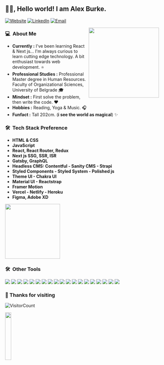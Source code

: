 ## 👋🏽, Hello world! I am Alex Burke.
<p align="left">
<a href="https://www.yoursite.vercel.app" target="_blank"><img alt="Website" src="https://img.shields.io/badge/Website-www.yoursite.vercel.app-orange?style=flat&logo=google-chrome"></a>
<a href="https://www.linkedin.com/in/yourlinkedin/" target="_blank"><img alt="LinkedIn" src="https://img.shields.io/badge/LinkedIn-@yourlinkedin-orange?style=flat&logo=linkedin"></a>
<a href="mailto:yourmail@gmail.com"><img alt="Email" src="https://img.shields.io/badge/Email-yourmail@gmail.com-orange?style=flat&logo=gmail"></a>
</p>

<img align='right' src="https://media.giphy.com/media/M9gbBd9nbDrOTu1Mqx/giphy.gif" width="230">

### 💻 &nbsp;About Me 

-  **Currently :** I've been learning React & Next js... I'm always curious to learn cutting edge technology. A bit enthusiast towards web development. :star:  
-  **Professional Studies :** Professional Master degree in Human Resources. Faculty of Organizational Sciences, University of Belgrade 🎓
-  **Mindset :** First solve the problem, then write the code. :heart: 
-  **Hobbies :** Reading, Yoga & Music. :headphones:
-  **Funfact :** Tall 202cm. (**i see the world as magical**) :sparkles: 

### 🛠 &nbsp;Tech Stack Preference

- **HTML & CSS**
- **JavaScript**
- **React, React Router, Redux**
- **Next js SSG, SSR, ISR**
- **Gatsby, GraphQL**
- **Headless CMS: Contentful - Sanity CMS - Strapi**
- **Styled Components - Styled System - Polished js**
- **Theme UI - Chakra UI**
- **Material UI - Reactstrap**
- **Framer Motion**
- **Vercel - Netlify - Heroku**
- **Figma, Adobe XD**

<!-- <p>
<img src="https://komarev.com/ghpvc/?username=manitu85&color=orange" alt="manitu85" />
<img src="https://img.shields.io/github/followers/manitu85?label=Follow" style=" float:left, margin-left:10px" />
</p> -->

<!-- 
<a href="https://github.com/AVS1508">
  <img height="180em" src="https://github-readme-stats.vercel.app/api?username=manitu85&show_icons=true&title_color=fff&icon_color=79ff97&text_color=9f9f9f&bg_color=21262d" />
</a> -->

<a href="https://github.com/AVS1508">
  <img height="180em" src="https://github-readme-stats.vercel.app/api?username=manitu85&show_icons=true&title_color=03fc90&icon_color=03fc90&text_color=03fc90&bg_color=002b19" />
</a>

### 🛠 &nbsp;Other Tools

<p align="left" />
<img src = "https://img.shields.io/badge/-HTML5-E34F26?style=flat&logo=html5&logoColor=white"> <img src = "https://img.shields.io/badge/-CSS3-1572B6?style=flat&logo=css3&logoColor=white">
<img src="https://img.shields.io/badge/-Bootstrap-563D7C?style=flat&logo=bootstrap&logoColor=white">
<img src="https://img.shields.io/badge/-JavaScript-eed718?style=flat&logo=javascript&logoColor=ffffff">
<img src="https://img.shields.io/badge/-Sass-cc6699?style=flat&logo=sass&logoColor=ffffff">
<img src="https://img.shields.io/badge/-React-000000?style=flat&logo=react&logoColor=00c8ff">
<img src="https://img.shields.io/badge/-GraphQL-e535ab?style=flat&logo=graphql&logoColor=FFFFFF">
<img src="https://img.shields.io/badge/-Express.js-787878?style=flat">
<img src="https://img.shields.io/badge/-Node.js-3C873A?style=flat&logo=Node.js&logoColor=white">
<img src="https://img.shields.io/badge/-Firebase-FFA611?style=flat&logo=firebase&logoColor=FFFFFF">
<img src="https://img.shields.io/badge/-Progressive Web Apps-5A0FC8?style=flat">
<img src="https://img.shields.io/badge/-Markdown-333333?style=flat&logo=markdown">
<img src="http://img.shields.io/badge/-Git-F1502F?style=flat&logo=git&logoColor=FFFFFF">
<img src="http://img.shields.io/badge/-Github-000000?style=flat&logo=github&logoColor=FFFFFF">
<img src="https://img.shields.io/badge/-GitLab-FCA121?style=flat&logo=gitlab&logoColor=FFFFFF">
<img src="http://img.shields.io/badge/-VS%20Code-007ACC?style=flat&logo=visual%20studio%20code&logoColor=white">
<img src="http://img.shields.io/badge/-Heroku-430098?style=flat&logo=heroku&logoColor=white">
<img src="http://img.shields.io/badge/-Vercel-black?style=flat&logo=vercel&logoColor=white">
<img src="https://img.shields.io/badge/-Linux-333333?style=flat&logo=Linux&logoColor=FCC624">

</p>

### 💖 Thanks for visiting 
![VisitorCount](https://profile-counter.glitch.me/manitu85/count.svg)

<img align='center' src="https://media.giphy.com/media/jpVnC65DmYeyRL4LHS/giphy.gif" width="20%">














